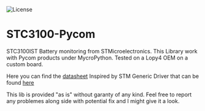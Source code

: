 ![License](https://img.shields.io/github/license/ValentinGrim/STC3100-Pycom)

# STC3100-Pycom

STC3100IST Battery monitoring from STMicroelectronics.
This Library work with Pycom products under MycroPython.
Tested on a Lopy4 OEM on a custom board.

Here you can find the [datasheet](https://www.st.com/en/power-management/stc3100.html)
Inspired by STM Generic Driver that can be found [here](https://github.com/st-sw/STC3100_GenericDriver)

This lib is provided "as is" without garanty of any kind.
Feel free to report any problemes along side with potential fix and I might give it a look.
